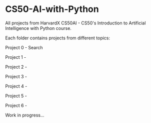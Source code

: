 # CS50-AI-with-Python
All projects from HarvardX CS50AI - CS50's Introduction to Artificial Intelligence with Python course.

Each folder contains projects from different topics:

Project 0 - Search

Project 1 -

Project 2 -

Project 3 -

Project 4 -

Project 5 -

Project 6 -


Work in progress...
